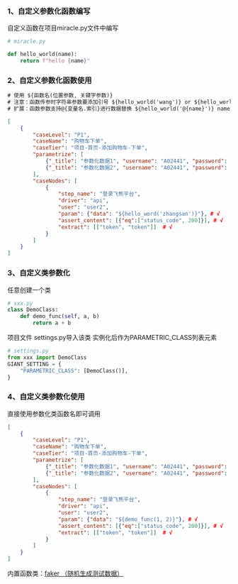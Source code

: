 ### 1、自定义参数化函数编写

自定义函数在项目miracle.py文件中编写

```python
# miracle.py

def hello_world(name):
    return f"hello {name}"
```

### 2、自定义参数化函数使用

```txt
# 使用 ${函数名(位置参数, 关键字参数)}
# 注意：函数传参时字符串参数要添加引号 ${hello_world('wang')} or ${hello_world(name='wang')}
# 扩展：函数参数支持@{变量名.索引}进行数据替换 ${hello_world('@{name}')} name变量要先保存
```



```json
[
    {
        "caseLevel": "P1",
        "caseName": "购物车下单",
        "caseTier": "项目-首页-添加购物车-下单",
        "parametrize": [
            {"_title": "参数化数据1", "username": "A02441", "password":  "Xu173798"},
            {"_title": "参数化数据2", "username": "A02441", "password":  "xu1"}
        ],
        "caseNodes": [
            {
                "step_name": "登录飞熊平台",
                "driver": "api",
                "user": "user2",
                "param": {"data": "${hello_word('zhangsan')}"}, # √
                "assert_content": [{"eq":["status_code", 200]}], # √
                "extract": [["token", "token"]]  # √
            }
        ]
    }
]
```



### 3、自定义类参数化

任意创建一个类

```python
# xxx.py
class DemoClass:
    def demo_func(self, a, b)
    	return a + b
```

项目文件 settings.py导入该类 实例化后作为PARAMETRIC_CLASS列表元素

```python
# settings.py
from xxx import DemoClass
GIANT_SETTING = {
    "PARAMETRIC_CLASS": [DemoClass()],
}
```



### 4、自定义类参数化使用

直接使用参数化类函数名即可调用

```json
[
    {
        "caseLevel": "P1",
        "caseName": "购物车下单",
        "caseTier": "项目-首页-添加购物车-下单",
        "parametrize": [
            {"_title": "参数化数据1", "username": "A02441", "password":  "Xu173798"},
            {"_title": "参数化数据2", "username": "A02441", "password":  "xu1"}
        ],
        "caseNodes": [
            {
                "step_name": "登录飞熊平台",
                "driver": "api",
                "user": "user2",
                "param": {"data": "${demo_func(1, 2)}"}, # √
                "assert_content": [{"eq":["status_code", 200]}], # √
                "extract": [["token", "token"]]  # √
            }
        ]
    }
]
```

内置函数类：[faker （随机生成测试数据）](https://blog.csdn.net/qq_33528044/article/details/115460766)

